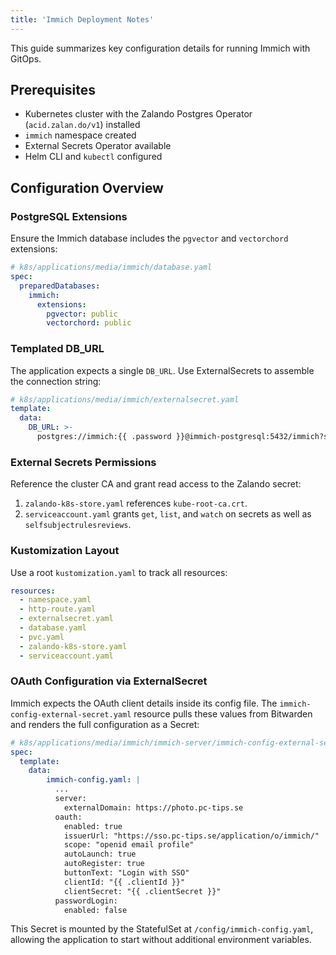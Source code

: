 ```yaml
---
title: 'Immich Deployment Notes'
---
```


This guide summarizes key configuration details for running Immich with GitOps.

## Prerequisites

* Kubernetes cluster with the Zalando Postgres Operator (`acid.zalan.do/v1`) installed
* `immich` namespace created
* External Secrets Operator available
* Helm CLI and `kubectl` configured

## Configuration Overview

### PostgreSQL Extensions

Ensure the Immich database includes the `pgvector` and `vectorchord` extensions:

```yaml
# k8s/applications/media/immich/database.yaml
spec:
  preparedDatabases:
    immich:
      extensions:
        pgvector: public
        vectorchord: public
```

### Templated DB_URL

The application expects a single `DB_URL`. Use ExternalSecrets to assemble the connection string:

```yaml
# k8s/applications/media/immich/externalsecret.yaml
template:
  data:
    DB_URL: >-
      postgres://immich:{{ .password }}@immich-postgresql:5432/immich?sslmode=require&sslmode=no-verify
```

### External Secrets Permissions

Reference the cluster CA and grant read access to the Zalando secret:

1. `zalando-k8s-store.yaml` references `kube-root-ca.crt`.
2. `serviceaccount.yaml` grants `get`, `list`, and `watch` on secrets as well as `selfsubjectrulesreviews`.

### Kustomization Layout

Use a root `kustomization.yaml` to track all resources:

```yaml
resources:
  - namespace.yaml
  - http-route.yaml
  - externalsecret.yaml
  - database.yaml
  - pvc.yaml
  - zalando-k8s-store.yaml
  - serviceaccount.yaml
```

### OAuth Configuration via ExternalSecret

Immich expects the OAuth client details inside its config file. The `immich-config-external-secret.yaml` resource pulls these values from Bitwarden and renders the full configuration as a Secret:

```yaml
# k8s/applications/media/immich/immich-server/immich-config-external-secret.yaml
spec:
  template:
    data:
        immich-config.yaml: |
          ...
          server:
            externalDomain: https://photo.pc-tips.se
          oauth:
            enabled: true
            issuerUrl: "https://sso.pc-tips.se/application/o/immich/"
            scope: "openid email profile"
            autoLaunch: true
            autoRegister: true
            buttonText: "Login with SSO"
            clientId: "{{ .clientId }}"
            clientSecret: "{{ .clientSecret }}"
          passwordLogin:
            enabled: false
```

This Secret is mounted by the StatefulSet at `/config/immich-config.yaml`, allowing the application to start without additional environment variables.

